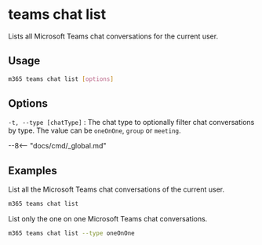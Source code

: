 # teams chat list

Lists all Microsoft Teams chat conversations for the current user.

## Usage

```sh
m365 teams chat list [options]
```

## Options

`-t, --type [chatType]`
: The chat type to optionally filter chat conversations by type. The value can be `oneOnOne`, `group` or `meeting`.

--8<-- "docs/cmd/_global.md"


## Examples

List all the Microsoft Teams chat conversations of the current user.

```sh
m365 teams chat list
```

List only the one on one Microsoft Teams chat conversations.

```sh
m365 teams chat list --type oneOnOne
```